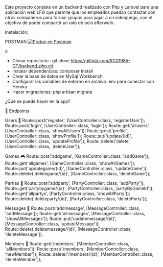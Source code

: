 
Este proyecto consiste en un backend realizado con Php y Laravel para una aplicación web LFG que
permite que los empleados puedan contactar con otros compañeros para
formar grupos para jugar a un videojuego, con el objetivo de poder compartir
un rato de ocio afterwork.


Instalación:

POSTMAN 
[![Probar en Postman](https://run.pstmn.io/button.svg)](https://documenter.getpostman.com/view/19801979/Uyr7FxN9)

o 


- Clonar repositorio : git clone https://github.com/RCD1985-GT/backend_php.git
- Instalar dependencias: composer install
- Crear la base de datos en MySql Workbench
- Configurar las variables de entorno en archivo .env para conectar con Heroku
- Hacer migraciones: php artisan migrate


¿Qué se puede hacer en la app?

🚩 Endpoints

Users 👥
Route::post('register', [UserController::class, 'registerUser']);
Route::post('login', [UserController::class, 'login']);
Route::get('allusers', [UserController::class, 'showAllUsers']);
Route::post('profile', [UserController::class, 'showProfile']);
Route::put('update/{id}', [UserController::class, 'updateProfile']);
Route::delete('delete', [UserController::class, 'deleteUser']);

Games 🎮
Route::post('addgame', [GameController::class, 'addGame']);
Route::get('allgames', [GameController::class, 'showAllGames']);
Route::put('updategame/{id}', [GameController::class, 'updateGame']);
Route::delete('deletegame/{id}', [GameController::class, 'deleteGame']);

Parties 🎉
Route::post('addparty', [PartyController::class, 'addParty']);
Route::get('partybygame/{id}', [PartyController::class, 'partyByGameId']);
Route::get('allpartys', [PartyController::class, 'showAllParty']);
Route::delete('deleteparty/{id}', [PartyController::class, 'deleteParty']);

Messages 💬
Route::post('addmessage', [MessageController::class, 'addMessage']);
Route::get('allmessages', [MessageController::class, 'showAllMessages']);
Route::put('updatemessage/{id}', [MessageController::class, 'updateMessage']);
Route::delete('deletemessage/{id}', [MessageController::class, 'deleteMessage']);

Members 👥
Route::get('/members', [MemberController::class, 'allMembers']);
Route::post('/members', [MemberController::class, 'newMember']);
Route::delete('/members/{id}', [MemberController::class, 'deleteMember']);


